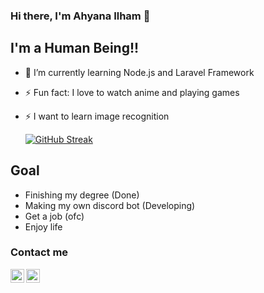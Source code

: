 ### Hi there, I'm Ahyana Ilham 👋

## I'm a Human Being!!

- 🌱 I’m currently learning Node.js and Laravel Framework
- ⚡ Fun fact: I love to watch anime and playing games
- ⚡ I want to learn image recognition

  [![GitHub Streak](https://streak-stats.demolab.com?user=Yami98&theme=dark&hide_border=true&mode=weekly)](https://git.io/streak-stats)

## Goal

- Finishing my degree (Done)
- Making my own discord bot (Developing)
- Get a job (ofc)
- Enjoy life


### Contact me

[<img align="left" alt="Yami | Twitter" width="22px" src="img/twitter-logo-png-5860-32x32.ico" />][Twitter]
[<img align="left" alt="Yami | Discord" width="22px" src="img/discord-logo-png-7636-32x32.ico" />][Discord]

<br />

[Twitter]: https://twitter.com/DestroyerSan
[Discord]: https://discordapp.com/users/217582472613986304/
